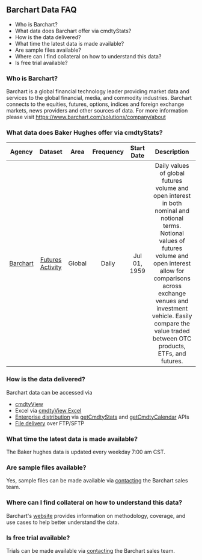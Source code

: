 ## Barchart Data FAQ
* Who is Barchart?
* What data does Barchart offer via cmdtyStats?
* How is the data delivered?
* What time the latest data is made available?
* Are sample files available?
* Where can I find collateral on how to understand this data?
* Is free trial available?

### Who is Barchart?
Barchart is a global financial technology leader providing market data and services to the global financial, media, and commodity industries. Barchart connects to the equities, futures, options, indices and foreign exchange markets, news providers and other sources of data. For more information please visit https://www.barchart.com/solutions/company/about

### What data does Baker Hughes offer via cmdtyStats?
|Agency                            | Dataset    | Area | Frequency | Start Date | Description |
| :---------------------: | :----------: | :----------: | :----------: | :----------: | :----------: | 
| [Barchart](https://www.barchart.com/cmdty/data/fundamental/explore/Barchart) | [Futures Activity](https://www.barchart.com/cmdty/data/fundamental/explore/Barchart/FUTACT) | Global | Daily | Jul 01, 1959 | Daily values of global futures volume and open interest in both nominal and notional terms. Notional values of futures volume and open interest allow for comparisons across exchange venues and investment vehicle. Easily compare the value traded between OTC products, ETFs, and futures. |

### How is the data delivered?
Barchart data can be accessed via
* [cmdtyView](https://www.barchart.com/cmdty/trading/cmdtyview)
* Excel via [cmdtyView Excel](https://www.barchart.com/cmdty/trading/cmdtyview-excel)
* [Enterprise distribution](https://www.barchart.com/cmdty/contact) via [getCmdtyStats](https://www.barchart.com/ondemand/api/getCmdtyStats) and [getCmdtyCalendar](https://www.barchart.com/ondemand/api/getCmdtyCalendar) APIs
* [File delivery](https://www.barchart.com/cmdty/contact) over FTP/SFTP

### What time the latest data is made available?
The Baker hughes data is updated every weekday 7:00 am CST.

### Are sample files available?
Yes, sample files can be made available via [contacting](https://www.barchart.com/cmdty/contact) the Barchart sales team.

### Where can I find collateral on how to understand this data?
Barchart's [website](https://www.barchart.com/) provides information on methodology, coverage, and use cases to help better understand the data.

### Is free trial available?
Trials can be made available via [contacting](https://www.barchart.com/cmdty/contact) the Barchart sales team.
